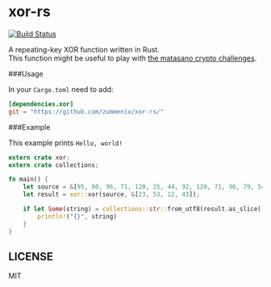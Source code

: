 xor-rs
======
[![Build Status](https://travis-ci.org/zummenix/xor-rs.svg?branch=master)](https://travis-ci.org/zummenix/xor-rs)

A repeating-key XOR function written in Rust.<br />
This function might be useful to play with [the matasano crypto challenges](http://cryptopals.com).

###Usage

In your `Cargo.toml` need to add:
```toml
[dependencies.xor]
git = "https://github.com/zummenix/xor-rs/"
```

###Example

This example prints `Hello, world!`
```rust
extern crate xor;
extern crate collections;

fn main() {
    let source = &[95, 80, 96, 71, 120, 25, 44, 92, 120, 71, 96, 79, 54];
    let result = xor::xor(source, &[23, 53, 12, 43]);

    if let Some(string) = collections::str::from_utf8(result.as_slice()) {
        println!("{}", string)
    }
}
```

LICENSE
-------

MIT
